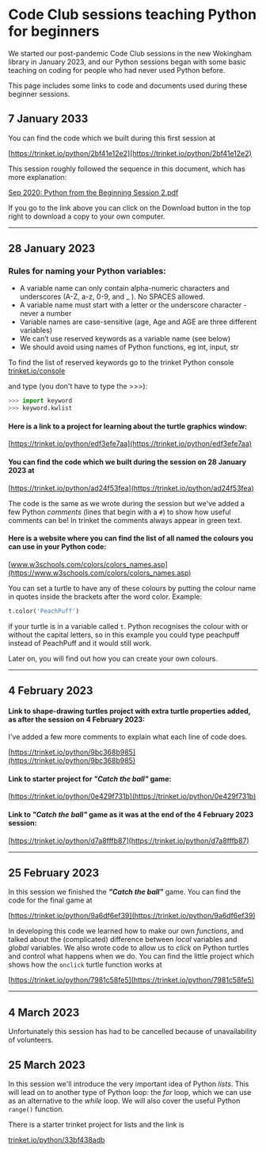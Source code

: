 # Code Club sessions teaching Python for beginners

We started our post-pandemic Code Club sessions in the new Wokingham library in January 2023, and our Python sessions began with some basic teaching on coding for people who had never used Python before.

This page includes some links to code and documents used during these beginner sessions.

## 7 January 2033

You can find the code which we built during this first session at

[https://trinket.io/python/2bf41e12e2](https://trinket.io/python/2bf41e12e2)

This session roughly followed the sequence in this document, which has more explanation:

[Sep 2020: Python from the Beginning Session 2.pdf](https://github.com/WokLibCodeClub/OnlineCodeclub/blob/master/20200915%20Python%20from%20the%20Beginning%20Session%202.pdf)

If you go to the link above you can click on the Download button in the top right to download a copy to your own computer.

---

## 28 January 2023

### Rules for naming your Python variables:
- A variable name can only contain alpha-numeric characters and underscores (A-Z, a-z, 0-9, and _ ). No SPACES allowed.
- A variable name must start with a letter or the underscore character - never a number
- Variable names are case-sensitive (age, Age and AGE are three different variables)
- We can’t use reserved keywords as a variable name (see below)
- We should avoid using names of Python functions, eg int, input, str

To find the list of reserved keywords go to the trinket Python console [trinket.io/console](https://trinket.io/console)

and type (you don't have to type the >>>):

```python
>>> import keyword
>>> keyword.kwlist
```

#### Here is a link to a project for learning about the turtle graphics window:

[https://trinket.io/python/edf3efe7aa](https://trinket.io/python/edf3efe7aa)

#### You can find the code which we built during the session on 28 January 2023 at

[https://trinket.io/python/ad24f53fea](https://trinket.io/python/ad24f53fea)

The code is the same as we wrote during the session but we've added a few Python *comments* (lines that begin with a ```#```) to show how useful comments can be! In trinket the comments always appear in green text.

#### Here is a website where you can find the list of all named the colours you can use in your Python code:

[www.w3schools.com/colors/colors_names.asp](https://www.w3schools.com/colors/colors_names.asp)

You can set a turtle to have any of these colours by putting the colour name in quotes inside the brackets after the word color. Example:

```Python
t.color('PeachPuff')
```

if your turtle is in a variable called ```t```. Python recognises the colour with or without the capital letters, so in this example you could type peachpuff instead of PeachPuff and it would still work.

Later on, you will find out how you can create your own colours.

---

## 4 February 2023

#### Link to shape-drawing **turtles** project with extra turtle properties added, as after the session on 4 February 2023:

I've added a few more comments to explain what each line of code does.

[https://trinket.io/python/9bc368b985](https://trinket.io/python/9bc368b985)

#### Link to starter project for *"Catch the ball"* game:

[https://trinket.io/python/0e429f731b](https://trinket.io/python/0e429f731b)

#### Link to  *"Catch the ball"* game as it was at the end of the 4 February 2023 session:

[https://trinket.io/python/d7a8fffb87](https://trinket.io/python/d7a8fffb87)

---

## 25 February 2023

In this session we finished the ***"Catch the ball"*** game. You can find the code for the final game at

[https://trinket.io/python/9a6df6ef39](https://trinket.io/python/9a6df6ef39)

In developing this code we learned how to make our own *functions*, and talked about the (complicated) difference between *local* variables and *global* variables. We also wrote code to allow us to *click* on Python turtles and control what happens when we do. You can find the little project which shows how the ```onclick``` turtle function works at

[https://trinket.io/python/7981c58fe5](https://trinket.io/python/7981c58fe5)

---

## 4 March 2023

Unfortunately this session has had to be cancelled because of unavailability of volunteers.

## 25 March 2023

In this session we'll introduce the very important idea of Python *lists*. This will lead on to another type of Python loop: the *for* loop, which we can use as an alternative to the *while* loop. We will also cover the useful Python ```range()``` function.

There is a starter trinket project for lists and the link is

[trinket.io/python/33bf438adb](https://trinket.io/python/33bf438adb)
